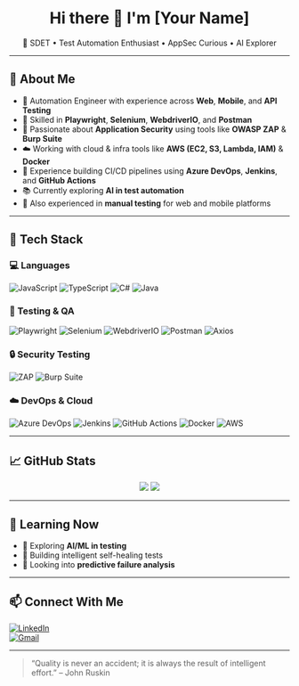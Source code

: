 <h1 align="center">Hi there 👋 I'm [Your Name]</h1>
<p align="center">
  🔹 SDET • Test Automation Enthusiast • AppSec Curious • AI Explorer  
</p>

---

## 🚀 About Me

- 🔧 Automation Engineer with experience across **Web**, **Mobile**, and **API Testing**
- 🧪 Skilled in **Playwright**, **Selenium**, **WebdriverIO**, and **Postman**
- 🔐 Passionate about **Application Security** using tools like **OWASP ZAP** & **Burp Suite**
- ☁️ Working with cloud & infra tools like **AWS (EC2, S3, Lambda, IAM)** & **Docker**
- 🚀 Experience building CI/CD pipelines using **Azure DevOps**, **Jenkins**, and **GitHub Actions**
- 📚 Currently exploring **AI in test automation**
- 📱 Also experienced in **manual testing** for web and mobile platforms

---

## 🧠 Tech Stack

### 💻 Languages
![JavaScript](https://img.shields.io/badge/-JavaScript-black?style=flat-square&logo=javascript)
![TypeScript](https://img.shields.io/badge/-TypeScript-007ACC?style=flat-square&logo=typescript&logoColor=white)
![C#](https://img.shields.io/badge/-C%23-239120?style=flat-square&logo=c-sharp&logoColor=white)
![Java](https://img.shields.io/badge/-Java-007396?style=flat-square&logo=java)

### 🧪 Testing & QA
![Playwright](https://img.shields.io/badge/-Playwright-25BE8B?style=flat-square&logo=playwright&logoColor=white)
![Selenium](https://img.shields.io/badge/-Selenium-43B02A?style=flat-square&logo=selenium&logoColor=white)
![WebdriverIO](https://img.shields.io/badge/-WebdriverIO-2B2E3A?style=flat-square&logo=webdriverio)
![Postman](https://img.shields.io/badge/-Postman-FF6C37?style=flat-square&logo=postman&logoColor=white)
![Axios](https://img.shields.io/badge/-Axios-5A29E4?style=flat-square&logo=axios&logoColor=white)

### 🔒 Security Testing
![ZAP](https://img.shields.io/badge/-OWASP%20ZAP-1A1A1A?style=flat-square&logo=owasp&logoColor=white)
![Burp Suite](https://img.shields.io/badge/-Burp%20Suite-FF6600?style=flat-square&logoColor=white)

### ☁️ DevOps & Cloud
![Azure DevOps](https://img.shields.io/badge/-Azure%20DevOps-0078D7?style=flat-square&logo=azure-devops&logoColor=white)
![Jenkins](https://img.shields.io/badge/-Jenkins-D24939?style=flat-square&logo=jenkins&logoColor=white)
![GitHub Actions](https://img.shields.io/badge/-GitHub%20Actions-2088FF?style=flat-square&logo=github-actions&logoColor=white)
![Docker](https://img.shields.io/badge/-Docker-2496ED?style=flat-square&logo=docker&logoColor=white)
![AWS](https://img.shields.io/badge/-AWS-232F3E?style=flat-square&logo=amazon-aws&logoColor=white)

---

## 📈 GitHub Stats

<p align="center">
  <img src="https://github-readme-stats.vercel.app/api?username=your-github-username&show_icons=true&theme=tokyonight" />
  <img src="https://github-readme-stats.vercel.app/api/top-langs/?username=your-github-username&layout=compact&theme=tokyonight" />
</p>

---

## 🧠 Learning Now
- 🤖 Exploring **AI/ML in testing**
- 🧪 Building intelligent self-healing tests
- 🧩 Looking into **predictive failure analysis**

---

## 📫 Connect With Me

[![LinkedIn](https://img.shields.io/badge/-LinkedIn-0A66C2?style=flat-square&logo=linkedin&logoColor=white)](https://linkedin.com/in/your-profile)  
[![Gmail](https://img.shields.io/badge/-Email-D14836?style=flat-square&logo=gmail&logoColor=white)](mailto:your.email@example.com)

---

> “Quality is never an accident; it is always the result of intelligent effort.” – John Ruskin

